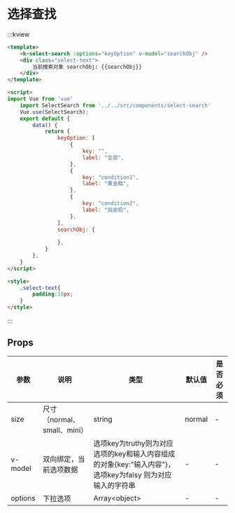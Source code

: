# 选择查找

:::kview

```html
<template>
    <k-select-search :options="keyOption" v-model="searchObj" />
    <div class="select-text">
        当前搜索对象 searchObj: {{searchObj}}
    </div>
</template>

<script>
import Vue from 'vue'
    import SelectSearch from '../../src/components/select-search'
    Vue.use(SelectSearch);
    export default {
        data() {
            return {
                keyOption: [
                    {
                        key: "",
                        label: "全部",
                    },
                    {
                        key: "condition1",
                        label: "黄金糕",
                    },
                    {
                        key: "condition2",
                        label: "双皮奶",
                    },
                ],
                searchObj: {
                    
                },
            }
        },
    }
</script>

<style>
    .select-text{
        padding:10px;
    }
</style>
```

:::


##  Props

<div class="markdown-table">

|  参数  |  说明   | 类型  | 默认值|  是否必须|
|-------|---------|------|--------|----------|
|size|尺寸（normal、small、mini）|string|normal|-
|v-model|双向绑定，当前选项数据|选项key为truthy则为对应选项的key和输入内容组成的对象{key:"输入内容"}， 选项key为falsy 则为对应输入的字符串|-|-
|options|下拉选项|Array\<object\>|-|-

</div>
